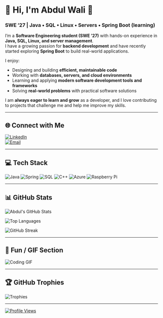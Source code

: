 # 💫 Hi, I'm Abdul Wali 👋

### SWE ’27 | Java • SQL • Linux • Servers • Spring Boot (learning)

I’m a **Software Engineering student (SWE ’27)** with hands-on experience in **Java, SQL, Linux, and server management**.  
I have a growing passion for **backend development** and have recently started exploring **Spring Boot** to build real-world applications.  

I enjoy:  
- Designing and building **efficient, maintainable code**  
- Working with **databases, servers, and cloud environments**  
- Learning and applying **modern software development tools and frameworks**  
- Solving **real-world problems** with practical software solutions  

I am **always eager to learn and grow** as a developer, and I love contributing to projects that challenge me and help me improve my skills.  

---

## 🌐 Connect with Me
[![LinkedIn](https://img.shields.io/badge/LinkedIn-%230077B5.svg?logo=linkedin&logoColor=white)](https://linkedin.com/in/abdulwalidal)  
[![Email](https://img.shields.io/badge/Email-D14836?logo=gmail&logoColor=white)](mailto:abdulwalidal@gmail.com)

---

## 💻 Tech Stack
![Java](https://img.shields.io/badge/Java-%23ED8B00.svg?style=for-the-badge&logo=openjdk&logoColor=white) 
![Spring](https://img.shields.io/badge/Spring-%236DB33F.svg?style=for-the-badge&logo=spring&logoColor=white) 
![SQL](https://img.shields.io/badge/MySQL-4479A1.svg?style=for-the-badge&logo=mysql&logoColor=white) 
![C++](https://img.shields.io/badge/C++-%2300599C.svg?style=for-the-badge&logo=c%2B%2B&logoColor=white) 
![Azure](https://img.shields.io/badge/Azure-%230072C6.svg?style=for-the-badge&logo=microsoftazure&logoColor=white) 
![Raspberry Pi](https://img.shields.io/badge/-Raspberry_Pi-C51A4A?style=for-the-badge&logo=Raspberry-Pi)

---

## 📊 GitHub Stats
![Abdul's GitHub Stats](https://github-readme-stats.vercel.app/api?username=abdulwalidal&theme=radical&show_icons=true&count_private=true&include_all_commits=true&hide_border=true)

![Top Languages](https://github-readme-stats.vercel.app/api/top-langs/?username=abdulwalidal&theme=radical&layout=compact&hide_border=true&include_all_commits=true&count_private=true)

![GitHub Streak](https://github-readme-streak-stats.herokuapp.com/?user=abdulwalidal&theme=radical&hide_border=true)

---

## 🎥 Fun / GIF Section
![Coding GIF](https://media.giphy.com/media/3o7qE1YN7aBOFPRw8E/giphy.gif)

---

## 🏆 GitHub Trophies
![Trophies](https://github-profile-trophy.vercel.app/?username=abdulwalidal&theme=radical&no-frame=false&no-bg=true&margin-w=4)

---

[![Profile Views](https://visitcount.itsvg.in/api?id=abdulwalidal&icon=0&color=0)](https://visitcount.itsvg.in)

